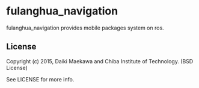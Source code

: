 # fulanghua_navigation

fulanghua_navigation provides mobile packages system on ros.

## License

Copyright (c) 2015, Daiki Maekawa and Chiba Institute of Technology. (BSD License)

See LICENSE for more info.
